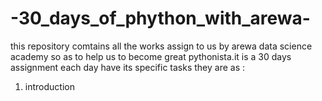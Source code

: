 # -30_days_of_phython_with_arewa-
this repository comtains all the works assign to us by arewa data science academy so as to help us to become great pythonista.it is a 30 days assignment each day have its specific tasks they are as :

1.    introduction
